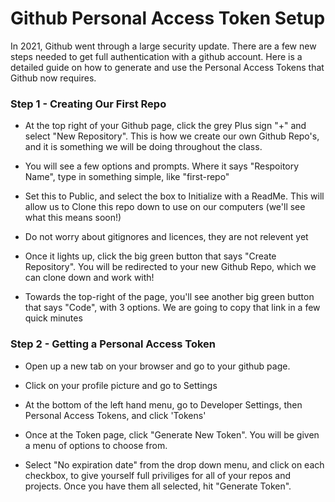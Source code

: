 # Github Personal Access Token Setup

In 2021, Github went through a large security update. There are a few new steps needed to get full authentication with a github account. Here is a detailed guide on how to generate and use the Personal Access Tokens that Github now requires.


### Step 1 - Creating Our First Repo

- At the top right of your Github page, click the grey Plus sign "+" and select "New Repository". This is how we create our own Github Repo's, and it is something we will be doing throughout the class.

- You will see a few options and prompts. Where it says "Respoitory Name", type in something simple, like "first-repo"

- Set this to Public, and select the box to Initialize with a ReadMe. This will allow us to Clone this repo down to use on our computers (we'll see what this means soon!)

- Do not worry about gitignores and licences, they are not relevent yet


- Once it lights up, click the big green button that says "Create Repository". You will be redirected to your new Github Repo, which we can clone down and work with!

- Towards the top-right of the page, you'll see another big green button that says "Code", with 3 options. We are going to copy that link in a few quick minutes


### Step 2 - Getting a Personal Access Token


- Open up a new tab on your browser and go to your github page. 

- Click on your profile picture and go to Settings

- At the bottom of the left hand menu, go to Developer Settings, then Personal Access Tokens, and click 'Tokens'

- Once at the Token page, click "Generate New Token". You will be given a menu of options to choose from. 

- Select "No expiration date" from the drop down menu, and click on each checkbox, to give yourself full priviliges for all of your repos and projects. Once you have them all selected, hit "Generate Token". 
